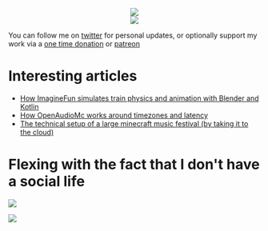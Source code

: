 <p align="center">
  <img src="https://i.imgur.com/6RZF9d1.png">
 <br />
 <a href="https://patreon.com/mindgamesnl"><img src="https://img.shields.io/endpoint.svg?url=https%3A%2F%2Fshieldsio-patreon.vercel.app%2Fapi%3Fusername%3Dmindgamesnl%26type%3Dpatrons&style=for-the-badge" /></a>
</p>

You can follow me on [twitter](https://twitter.com/Mindgamesnl) for personal updates, or optionally support my work via a [one time donation](https://donate.craftmend.com/) or [patreon](https://www.patreon.com/mindgamesnl)

# Interesting articles
 - [How ImagineFun simulates train physics and animation with Blender and Kotlin](https://mindgamesnl.medium.com/imagine-fun-imagineering-how-the-trains-tick-db489792a1cd)
 - [How OpenAudioMc works around timezones and latency](https://mindgamesnl.medium.com/how-openaudiomc-handles-near-perfect-music-and-voice-synchronization-642579d1da20?source=follow_footer---------1----------------------------)
 - [The technical setup of a large minecraft music festival (by taking it to the cloud)](https://mindgamesnl.medium.com/minecraft-at-scale-what-not-to-do-cda8cf803eca) 

# Flexing with the fact that I don't have a social life
<p><img align="center" src="https://github-readme-streak-stats.herokuapp.com/?user=Mindgamesnl&theme=dark" /></p>
<p><img align="center" src="https://github-profile-trophy.vercel.app/?username=Mindgamesnl&theme=onedark" /></p>
